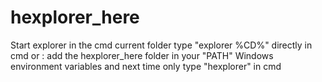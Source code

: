 # hexplorer_here
Start explorer in the cmd current folder
type "explorer %CD%" directly in cmd
or :
  add the hexplorer_here folder in your "PATH" Windows environment variables
  and next time only type "hexplorer" in cmd
